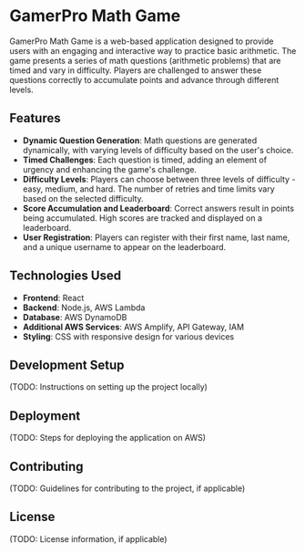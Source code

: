 # GamerPro Math Game
GamerPro Math Game is a web-based application designed to provide users with an engaging and interactive way to practice basic arithmetic. The game presents a series of math questions (arithmetic problems) that are timed and vary in difficulty. Players are challenged to answer these questions correctly to accumulate points and advance through different levels.

## Features
- **Dynamic Question Generation**: Math questions are generated dynamically, with varying levels of difficulty based on the user's choice.
- **Timed Challenges**: Each question is timed, adding an element of urgency and enhancing the game's challenge.
- **Difficulty Levels**: Players can choose between three levels of difficulty - easy, medium, and hard. The number of retries and time limits vary based on the selected difficulty.
- **Score Accumulation and Leaderboard**: Correct answers result in points being accumulated. High scores are tracked and displayed on a leaderboard.
- **User Registration**: Players can register with their first name, last name, and a unique username to appear on the leaderboard.

## Technologies Used
- **Frontend**: React
- **Backend**: Node.js, AWS Lambda
- **Database**: AWS DynamoDB
- **Additional AWS Services**: AWS Amplify, API Gateway, IAM
- **Styling**: CSS with responsive design for various devices

## Development Setup

(TODO: Instructions on setting up the project locally)

## Deployment

(TODO: Steps for deploying the application on AWS)

## Contributing

(TODO: Guidelines for contributing to the project, if applicable)

## License

(TODO: License information, if applicable)
